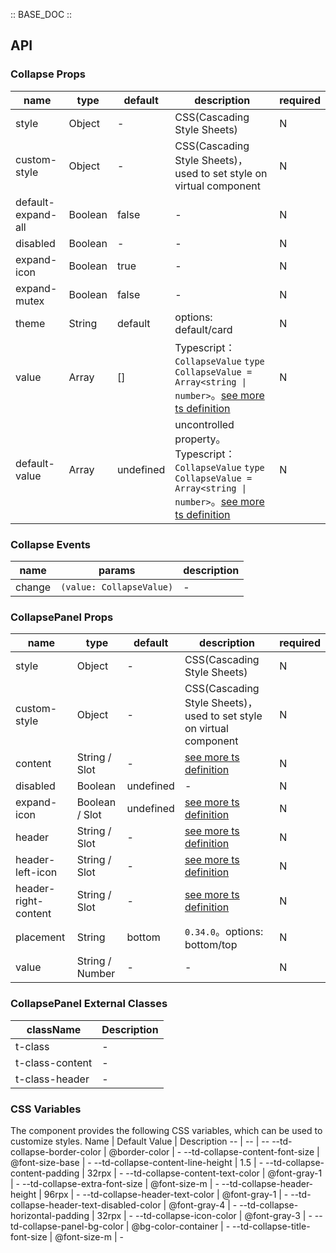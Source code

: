 :: BASE_DOC ::

## API

### Collapse Props

name | type | default | description | required
-- | -- | -- | -- | --
style | Object | - | CSS(Cascading Style Sheets) | N
custom-style | Object | - | CSS(Cascading Style Sheets)，used to set style on virtual component | N
default-expand-all | Boolean | false | \- | N
disabled | Boolean | - | \- | N
expand-icon | Boolean | true | \- | N
expand-mutex | Boolean | false | \- | N
theme | String | default | options: default/card | N
value | Array | [] | Typescript：`CollapseValue` `type CollapseValue = Array<string \| number>`。[see more ts definition](https://github.com/Tencent/tdesign-miniprogram/tree/develop/src/collapse/type.ts) | N
default-value | Array | undefined | uncontrolled property。Typescript：`CollapseValue` `type CollapseValue = Array<string \| number>`。[see more ts definition](https://github.com/Tencent/tdesign-miniprogram/tree/develop/src/collapse/type.ts) | N

### Collapse Events

name | params | description
-- | -- | --
change | `(value: CollapseValue)` | \-


### CollapsePanel Props

name | type | default | description | required
-- | -- | -- | -- | --
style | Object | - | CSS(Cascading Style Sheets) | N
custom-style | Object | - | CSS(Cascading Style Sheets)，used to set style on virtual component | N
content | String / Slot | - | [see more ts definition](https://github.com/Tencent/tdesign-miniprogram/blob/develop/src/common/common.ts) | N
disabled | Boolean | undefined | \- | N
expand-icon | Boolean / Slot | undefined | [see more ts definition](https://github.com/Tencent/tdesign-miniprogram/blob/develop/src/common/common.ts) | N
header | String / Slot | - | [see more ts definition](https://github.com/Tencent/tdesign-miniprogram/blob/develop/src/common/common.ts) | N
header-left-icon | String / Slot | - | [see more ts definition](https://github.com/Tencent/tdesign-miniprogram/blob/develop/src/common/common.ts) | N
header-right-content | String / Slot | - | [see more ts definition](https://github.com/Tencent/tdesign-miniprogram/blob/develop/src/common/common.ts) | N
placement | String | bottom | `0.34.0`。options: bottom/top | N
value | String / Number | - | \- | N
### CollapsePanel External Classes

className | Description
-- | --
t-class | \-
t-class-content | \-
t-class-header | \-

### CSS Variables

The component provides the following CSS variables, which can be used to customize styles.
Name | Default Value | Description 
-- | -- | --
--td-collapse-border-color | @border-color | - 
--td-collapse-content-font-size | @font-size-base | - 
--td-collapse-content-line-height | 1.5 | - 
--td-collapse-content-padding | 32rpx | - 
--td-collapse-content-text-color | @font-gray-1 | - 
--td-collapse-extra-font-size | @font-size-m | - 
--td-collapse-header-height | 96rpx | - 
--td-collapse-header-text-color | @font-gray-1 | - 
--td-collapse-header-text-disabled-color | @font-gray-4 | - 
--td-collapse-horizontal-padding | 32rpx | - 
--td-collapse-icon-color | @font-gray-3 | - 
--td-collapse-panel-bg-color | @bg-color-container | - 
--td-collapse-title-font-size | @font-size-m | -